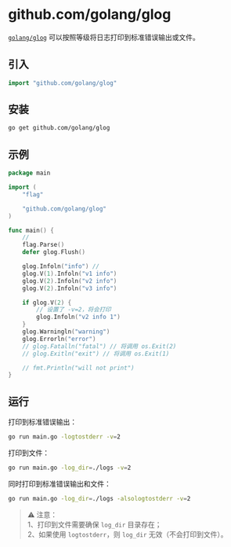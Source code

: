 # github.com/golang/glog

[`golang/glog`](https://pkg.go.dev/github.com/golang/glog) 可以按照等级将日志打印到标准错误输出或文件。

## 引入

```go
import "github.com/golang/glog"
```

## 安装

```bash
go get github.com/golang/glog
```

## 示例

```go
package main

import (
	"flag"

	"github.com/golang/glog"
)

func main() {
	// 
	flag.Parse()
	defer glog.Flush()

	glog.Infoln("info") // 
	glog.V(1).Infoln("v1 info")
	glog.V(2).Infoln("v2 info")
	glog.V(2).Infoln("v3 info")

	if glog.V(2) {
		// 设置了 -v=2，将会打印
		glog.Infoln("v2 info 1")
	}
	glog.Warningln("warning")
	glog.Errorln("error")
	// glog.Fatalln("fatal") // 将调用 os.Exit(2)
	// glog.Exitln("exit") // 将调用 os.Exit(1)

	// fmt.Println("will not print")
}
```

## 运行

打印到标准错误输出：

```bash
go run main.go -logtostderr -v=2
```

打印到文件：

```bash
go run main.go -log_dir=./logs -v=2
```

同时打印到标准错误输出和文件：

```bash
go run main.go -log_dir=./logs -alsologtostderr -v=2
```

> ⚠️ 注意：  
> 1、打印到文件需要确保 `log_dir` 目录存在；  
> 2、如果使用 `logtostderr`，则 `log_dir` 无效（不会打印到文件）。  

